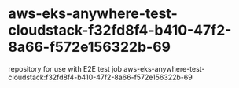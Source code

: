 # aws-eks-anywhere-test-cloudstack-f32fd8f4-b410-47f2-8a66-f572e156322b-69
repository for use with E2E test job aws-eks-anywhere-test-cloudstack:f32fd8f4-b410-47f2-8a66-f572e156322b-69
